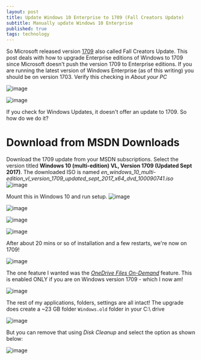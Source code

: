 ```yaml
---
layout: post
title: Update Windows 10 Enterprise to 1709 (Fall Creators Update)
subtitle: Manually update Windows 10 Enterprise
published: true
tags: technology
---
```


So Microsoft released version [1709](https://docs.microsoft.com/en-us/windows/whats-new/whats-new-windows-10-version-1709) also called Fall Creators Update. This post deals with how to upgrade Enterprise editions of Windows to 1709 since Microsoft doesn't push the version 1709 to Enterprise editions. If you are running the latest version of Windows Enterprise (as of this writing) you should be on version 1703. Verify this checking in *About your PC* 

![image](https://user-images.githubusercontent.com/32394146/32054698-e3bb957c-ba91-11e7-8bd0-3c48b5d455b7.png)

![image](https://user-images.githubusercontent.com/32394146/32054838-58b0d400-ba92-11e7-9891-4e1589baa907.png)

If you check for Windows Updates, it doesn't offer an update to 1709. So how do we do it? 

# Download from MSDN Downloads
Download the 1709 update from your MSDN subscriptions. Select the version titled **Windows 10 (multi-edition) VL, Version 1709 (Updated Sept 2017)**. The downloaded ISO is  named *en_windows_10_multi-edition_vl_version_1709_updated_sept_2017_x64_dvd_100090741.iso*
![image](https://user-images.githubusercontent.com/32394146/32055132-79cd40dc-ba93-11e7-8eaf-80b981c9e47d.png)

Mount this in Windows 10 and run setup.
![image](https://user-images.githubusercontent.com/32394146/32055423-5a72ba18-ba94-11e7-959d-656eb9b86966.png)

![image](https://user-images.githubusercontent.com/32394146/32055478-8518d888-ba94-11e7-99f6-ffc692b37e4a.png)

![image](https://user-images.githubusercontent.com/32394146/32055509-9cedd4e0-ba94-11e7-99c6-5d2731d8adac.png)

![image](https://user-images.githubusercontent.com/32394146/32055784-59b18e46-ba95-11e7-9b66-aa2d3ce8bab5.png)

After about 20 mins or so of installation and a few restarts, we're now on 1709! 

![image](https://user-images.githubusercontent.com/32394146/32060282-e1f21e8c-baa0-11e7-85a4-8e818f12672f.png)

The one feature I wanted was the *[OneDrive Files On-Demand](https://support.office.com/en-us/article/Learn-about-OneDrive-Files-On-Demand-0e6860d3-d9f3-4971-b321-7092438fb38e?ui=en-US&rs=en-US&ad=US)* feature. This is enabled ONLY if you are on Windows version 1709 - which I now am!

![image](https://user-images.githubusercontent.com/32394146/32060322-ff34bb6c-baa0-11e7-9afb-b608655c6d8d.png)

The rest of my applications, folders, settings are all intact! The upgrade does create a ~23 GB folder `Windows.old` folder in your C:\ drive

![image](https://user-images.githubusercontent.com/32394146/32060695-28590cb8-baa2-11e7-8413-0cc3151ca282.png)

But you can remove that using *Disk Cleanup* and select the option as shown below:

![image](https://user-images.githubusercontent.com/32394146/32061029-1d3c6eaa-baa3-11e7-951e-f97c82aff9c5.png)
